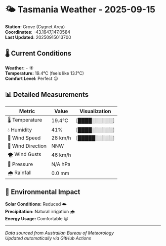 # 🌤️ Tasmania Weather - 2025-09-15

**Station:** Grove (Cygnet Area)  
**Coordinates:** -43.1647,147.0584  
**Last Updated:** 20250915013700

## 🌡️ Current Conditions

**Weather:** - ☀️  
**Temperature:** 19.4°C (feels like 13.1°C)  
**Comfort Level:** Perfect 😌

## 📊 Detailed Measurements

| Metric | Value | Visualization |
|--------|-------|---------------|
| 🌡️ Temperature | 19.4°C | [████░░░░░░] |
| 💧 Humidity | 41% | [████░░░░░░] |
| 💨 Wind Speed | 28 km/h | [█████░░░░░] |
| 🧭 Wind Direction | NNW | |
| 🌪️ Wind Gusts | 46 km/h | |
| 🔽 Pressure | N/A hPa | |
| 🌧️ Rainfall | 0.0 mm | |

## 🌱 Environmental Impact

**Solar Conditions:** Reduced ☁️  
**Precipitation:** Natural irrigation 🌧️  
**Energy Usage:** Comfortable 😌

---
*Data sourced from Australian Bureau of Meteorology*  
*Updated automatically via GitHub Actions*
